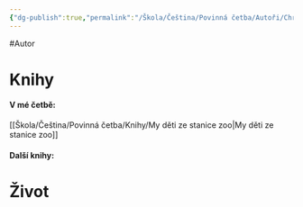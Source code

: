 ```yaml
---
{"dg-publish":true,"permalink":"/Škola/Čeština/Povinná četba/Autoři/Christiane F., Kai Hermann/"}
---
```


#Autor 
# Knihy
#### V mé četbě:
[[Škola/Čeština/Povinná četba/Knihy/My děti ze stanice zoo\|My děti ze stanice zoo]]
#### Další knihy:

# Život

